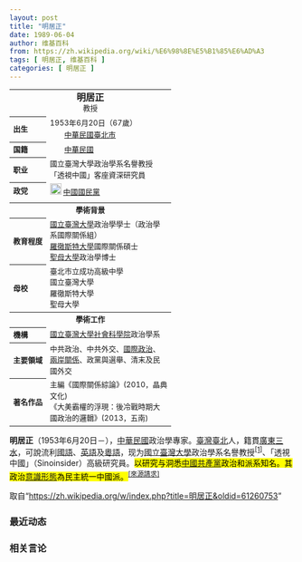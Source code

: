 ```yaml
---
layout: post
title: "明居正"
date: 1989-06-04
author: 维基百科
from: https://zh.wikipedia.org/wiki/%E6%98%8E%E5%B1%85%E6%AD%A3
tags: [ 明居正, 维基百科 ]
categories: [ 明居正 ]
---
```

<div class="mw-parser-output">
<table class="infobox biography vcard" cellspacing="3" style="border-spacing:3px;width:22em;text-align:left;font-size:small;line-height:1.5em"><tbody><tr><th colspan="2" style="text-align:center;font-size:125%;font-weight:bold"><span class="fn">明居正</span><br><span class="honorific-suffix" style="font-size: small; font-weight: normal">教授</span></th></tr><tr><th scope="row" style="text-align:left;white-space: nowrap;;">出生</th><td style=""><span style="display:none"> (<span class="bday">1953-06-20</span>) </span>1953年6月20日<span class="noprint ForceAgeToShow">（<span class="currentage"></span>67歲）</span><br><span class="birthplace"><span class="flagicon"><img alt="" src="//upload.wikimedia.org/wikipedia/commons/thumb/7/72/Flag_of_the_Republic_of_China.svg/22px-Flag_of_the_Republic_of_China.svg.png" decoding="async" width="22" height="15" class="thumbborder" srcset="//upload.wikimedia.org/wikipedia/commons/thumb/7/72/Flag_of_the_Republic_of_China.svg/33px-Flag_of_the_Republic_of_China.svg.png 1.5x, //upload.wikimedia.org/wikipedia/commons/thumb/7/72/Flag_of_the_Republic_of_China.svg/44px-Flag_of_the_Republic_of_China.svg.png 2x" data-file-width="900" data-file-height="600">&nbsp;</span><a href="/wiki/%E4%B8%AD%E8%8F%AF%E6%B0%91%E5%9C%8B" title="中華民國">中華民國</a><a href="/wiki/%E8%87%BA%E5%8C%97%E5%B8%82" title="臺北市">臺北市</a></span></td></tr><tr><th scope="row" style="text-align:left;white-space: nowrap;;">国籍</th><td class="category" style=""><span class="flagicon"><img alt="" src="//upload.wikimedia.org/wikipedia/commons/thumb/7/72/Flag_of_the_Republic_of_China.svg/22px-Flag_of_the_Republic_of_China.svg.png" decoding="async" width="22" height="15" class="thumbborder" srcset="//upload.wikimedia.org/wikipedia/commons/thumb/7/72/Flag_of_the_Republic_of_China.svg/33px-Flag_of_the_Republic_of_China.svg.png 1.5x, //upload.wikimedia.org/wikipedia/commons/thumb/7/72/Flag_of_the_Republic_of_China.svg/44px-Flag_of_the_Republic_of_China.svg.png 2x" data-file-width="900" data-file-height="600">&nbsp;</span><a href="/wiki/%E4%B8%AD%E8%8F%AF%E6%B0%91%E5%9C%8B" title="中華民國">中華民國</a></td></tr><tr><th scope="row" style="text-align:left;white-space: nowrap;;">职业</th><td class="role" style="">國立臺灣大學政治學系名譽教授<br>「透視中國」客座資深研究員</td></tr><tr><th scope="row" style="text-align:left;white-space: nowrap;;">政党</th><td class="org" style=""><span style="height:20px; width:20px; display:inline-block; border-radius:10px"><img alt="中國國民黨" src="//upload.wikimedia.org/wikipedia/commons/thumb/a/a1/Emblem_of_the_Kuomintang.svg/20px-Emblem_of_the_Kuomintang.svg.png" decoding="async" title="中國國民黨" width="20" height="20" srcset="//upload.wikimedia.org/wikipedia/commons/thumb/a/a1/Emblem_of_the_Kuomintang.svg/30px-Emblem_of_the_Kuomintang.svg.png 1.5x, //upload.wikimedia.org/wikipedia/commons/thumb/a/a1/Emblem_of_the_Kuomintang.svg/40px-Emblem_of_the_Kuomintang.svg.png 2x" data-file-width="600" data-file-height="600"></span>&nbsp;<a href="/wiki/%E4%B8%AD%E5%9C%8B%E5%9C%8B%E6%B0%91%E9%BB%A8" title="中國國民黨">中國國民黨</a></td></tr><tr><td colspan="2" style="text-align:center;"></td></tr><tr><th colspan="2" style="text-align:center;">學術背景</th></tr><tr><th scope="row" style="text-align:left;white-space: nowrap;;">教育程度</th><td style=""><a href="/wiki/%E5%9C%8B%E7%AB%8B%E8%87%BA%E7%81%A3%E5%A4%A7%E5%AD%B8" title="國立臺灣大學">國立臺灣大學</a>政治學學士（政治學系國際關係組）<br><a href="/wiki/%E7%BE%85%E5%BE%B9%E6%96%AF%E7%89%B9%E5%A4%A7%E5%AD%B8" title="羅徹斯特大學">羅徹斯特大學</a>國際關係碩士<br><a href="/wiki/%E8%81%96%E6%AF%8D%E5%A4%A7%E5%AD%B8" title="聖母大學">聖母大學</a>政治學博士</td></tr><tr><th scope="row" style="text-align:left;white-space: nowrap;;">母校</th><td style="">臺北市立成功高級中學<br>國立臺灣大學<br>羅徹斯特大學<br>聖母大學</td></tr><tr><th colspan="2" style="text-align:center;">學術工作</th></tr><tr><th scope="row" style="text-align:left;white-space: nowrap;;">機構</th><td style=""><a href="/wiki/%E5%9C%8B%E7%AB%8B%E8%87%BA%E7%81%A3%E5%A4%A7%E5%AD%B8" title="國立臺灣大學">國立臺灣大學</a><a href="/wiki/%E5%9C%8B%E7%AB%8B%E8%87%BA%E7%81%A3%E5%A4%A7%E5%AD%B8%E7%A4%BE%E6%9C%83%E7%A7%91%E5%AD%B8%E9%99%A2" title="國立臺灣大學社會科學院">社會科學院</a>政治學系</td></tr><tr><th scope="row" style="text-align:left;white-space: nowrap;;">主要領域</th><td style="">中共政治、中共外交、<a href="/wiki/%E5%9C%8B%E9%9A%9B%E6%94%BF%E6%B2%BB" class="mw-redirect" title="國際政治">國際政治</a>、<a href="/wiki/%E5%85%A9%E5%B2%B8%E9%97%9C%E4%BF%82" class="mw-redirect" title="兩岸關係">兩岸關係</a>、政黨與選舉、清末及民國外交</td></tr><tr><th scope="row" style="text-align:left;white-space: nowrap;;">著名作品</th><td style="">主編《國際關係綜論》(2010，晶典文化)<br>《大美霸權的浮現：後冷戰時期大國政治的邏輯》(2013，五南)</td></tr><tr style="display:none"><td colspan="2">
</td></tr></tbody></table>
<p><b>明居正</b>（1953年6月20日<span class="useeditintro" title="Template:BLP editintro">－</span>），<a href="/wiki/%E4%B8%AD%E8%8F%AF%E6%B0%91%E5%9C%8B" title="中華民國">中華民國</a>政治學專家。<a href="/wiki/%E8%87%BA%E7%81%A3" title="臺灣">臺灣</a><a href="/wiki/%E8%87%BA%E5%8C%97" title="臺北">臺北</a>人，籍貫<a href="/wiki/%E5%BB%A3%E6%9D%B1" class="mw-redirect" title="廣東">廣東</a><a href="/wiki/%E4%B8%89%E6%B0%B4" class="mw-redirect" title="三水">三水</a>，可說流利<a href="/wiki/%E5%9C%8B%E8%AA%9E" class="mw-redirect" title="國語">國語</a>、<a href="/wiki/%E8%8B%B1%E8%AA%9E" class="mw-redirect" title="英語">英語</a>及<a href="/wiki/%E7%B2%B5%E8%AA%9E" class="mw-redirect" title="粵語">粵語</a>，现为<a href="/wiki/%E5%9C%8B%E7%AB%8B%E8%87%BA%E7%81%A3%E5%A4%A7%E5%AD%B8" title="國立臺灣大學">國立臺灣大學</a>政治學系名譽教授<sup id="cite_ref-tui_1-0" class="reference"><a href="#cite_note-tui-1">[1]</a></sup>、「透視中國」（Sinoinsider）高級研究員。<mark class="template-facttext" title="需要提供文献来源">以研究与洞悉<a href="/wiki/%E4%B8%AD%E5%9B%BD%E5%85%B1%E4%BA%A7%E5%85%9A" title="中国共产党">中國共產黨</a>政治和派系知名。其政治<a href="/wiki/%E6%84%8F%E8%AD%98%E5%BD%A2%E6%85%8B" title="意識形態">意識形態</a>為民主統一中國派。</mark><sup class="noprint Template-Fact"><a href="/wiki/Wikipedia:%E5%88%97%E6%98%8E%E6%9D%A5%E6%BA%90" title="Wikipedia:列明来源"><span style="white-space: nowrap;" title="来源请求。">[來源請求]</span></a></sup>
</p>
</div><noscript><img src="//zh.wikipedia.org/wiki/Special:CentralAutoLogin/start?type=1x1" alt="" title="" width="1" height="1" style="border: none; position: absolute;"></noscript>
<div class="printfooter">取自“<a dir="ltr" href="https://zh.wikipedia.org/w/index.php?title=明居正&amp;oldid=61260753">https://zh.wikipedia.org/w/index.php?title=明居正&amp;oldid=61260753</a>”</div><div id="recent-news"><h3>最近动态</h3><ul></ul></div><div id="open-opinion"><h3>相关言论</h3><ul></ul></div>